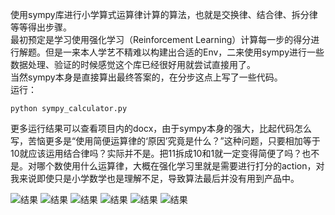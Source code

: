 使用sympy库进行小学算式运算律计算的算法，也就是交换律、结合律、拆分律等等得出步骤。   
最初预定是学习使用强化学习（Reinforcement Learning）计算每一步的得分进行解题。但是一来本人学艺不精难以构建出合适的Env，二来使用sympy进行一些数据处理、验证的时候感觉这个库已经很好用就尝试直接用了。  
当然sympy本身是直接算出最终答案的，在分步这点上写了一些代码。  
运行：

    python sympy_calculator.py

更多运行结果可以查看项目内的docx，由于sympy本身的强大，比起代码怎么写，苦恼更多是“使用简便运算律的‘原因’究竟是什么？”这种问题，只要相加等于10就应该运用结合律吗？实际并不是。把11拆成10和1就一定变得简便了吗？也不是。对哪个数使用什么运算律，大概在强化学习里就是需要进行打分的action，对我来说即使只是小学数学也是理解不足，导致算法最后并没有用到产品中。  

![结果](https://gitee.com/cloudtsang/SympyCalculator/blob/main/test1.png)
![结果](https://gitee.com/cloudtsang/SympyCalculator/blob/main/test2.png)
![结果](https://gitee.com/cloudtsang/SympyCalculator/blob/main/test3.png)
![结果](https://gitee.com/cloudtsang/SympyCalculator/blob/main/test4.png)
![结果](https://gitee.com/cloudtsang/SympyCalculator/blob/main/test5.png)
![结果](https://gitee.com/cloudtsang/SympyCalculator/blob/main/test6.png)
